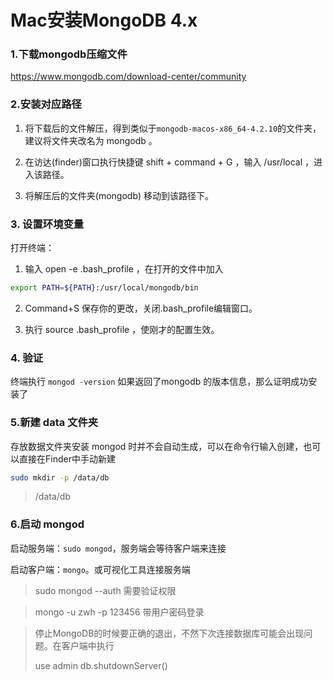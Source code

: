 # Mac安装MongoDB 4.x



### 1.下载mongodb压缩文件

https://www.mongodb.com/download-center/community



### 2.安装对应路径

1. 将下载后的文件解压，得到类似于`mongodb-macos-x86_64-4.2.10`的文件夹，建议将文件夹改名为 mongodb 。

2. 在访达(finder)窗口执行快捷键 shift + command + G ，输入 /usr/local ，进入该路径。

3. 将解压后的文件夹(mongodb) 移动到该路径下。

   

### 3. 设置环境变量

打开终端：

1. 输入 open -e .bash_profile ，在打开的文件中加入

```bash
export PATH=${PATH}:/usr/local/mongodb/bin   
```

2. Command+S 保存你的更改，关闭.bash_profile编辑窗口。

3. 执行 source .bash_profile ，使刚才的配置生效。



### 4. 验证

终端执行 `mongod -version`
如果返回了mongodb 的版本信息，那么证明成功安装了



### 5.新建 data 文件夹

存放数据文件夹安装 mongod 时并不会自动生成，可以在命令行输入创建，也可以直接在Finder中手动新建

```bash
sudo mkdir -p /data/db
```

> /data/db



### 6.启动 mongod

启动服务端：`sudo mongod`，服务端会等待客户端来连接

启动客户端：`mongo`。或可视化工具连接服务端

> sudo mongod --auth  需要验证权限

> mongo -u zwh -p 123456  带用户密码登录

> 停止MongoDB的时候要正确的退出，不然下次连接数据库可能会出现问题。在客户端中执行
>
> use admin
> db.shutdownServer()